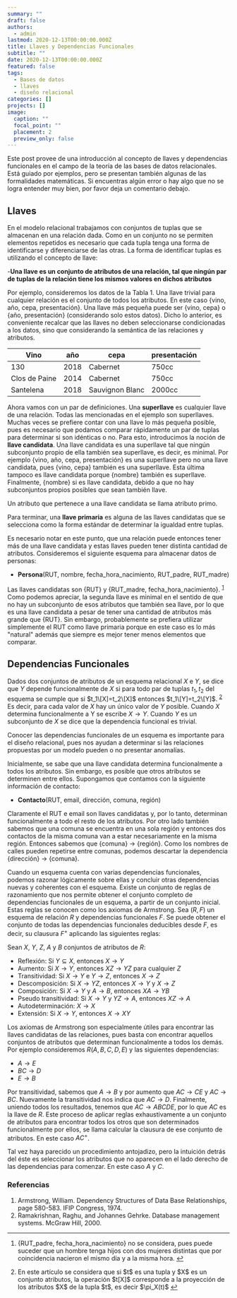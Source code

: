 ```yaml
---
summary: ""
draft: false
authors:
  - admin
lastmod: 2020-12-13T00:00:00.000Z
title: Llaves y Dependencias Funcionales
subtitle: ""
date: 2020-12-13T00:00:00.000Z
featured: false
tags:
  - Bases de datos
  - llaves
  - diseño relacional
categories: []
projects: []
image:
  caption: ""
  focal_point: ""
  placement: 2
  preview_only: false
---
```

Este post provee de una introducción al concepto de llaves y dependencias funcionales en el campo de la teoría de las bases de datos relacionales. Está guiado por ejemplos, pero se presentan también algunas de las formalidades matemáticas. Si encuentras algún error o hay algo que no se logra entender muy bien, por favor deja un comentario debajo.

## Llaves

En el modelo relacional trabajamos con conjuntos de tuplas que se almacenan en una relación dada. Como en un conjunto no se permiten elementos repetidos es necesario que cada tupla tenga una forma de identificarse y diferenciarse de las otras. La forma de identificar
tuplas es utilizando el concepto de llave:

\-**Una llave es un conjunto de atributos de una relación, tal que ningún par de tuplas de la relación tiene los mismos valores en dichos atributos**

Por ejemplo, consideremos los datos de la Tabla 1. Una llave trivial para cualquier relación es el conjunto de todos los atributos. En este caso {vino, año, cepa, presentación}. Una llave más pequeña puede ser {vino, cepa} o {año, presentación} (considerando solo estos datos). Dicho lo anterior, es conveniente recalcar que las llaves no deben seleccionarse condicionadas a los datos, sino que considerando la semántica
de las relaciones y atributos.

<table>
<thead>
<tr>
<th>Vino</th>
<th>año</th>
<th>cepa</th>
<th>presentación</th>
</tr>
</thead>
<tbody>
<tr>
<td>130</td>
<td>2018</td>
<td>Cabernet</td>
<td>750cc</td>
</tr>
<tr>
<td>Clos de Paine</td>
<td>2014</td>
<td>Cabernet</td>
<td>750cc</td>
</tr>
<tr>
<td>Santelena</td>
<td>2018</td>
<td>Sauvignon Blanc</td>
<td>2000cc</td>
</tr>
</tbody>
</table>

Ahora vamos con un par de definiciones. Una **superllave** es cualquier llave de una relación. Todas las mencionadas en el ejemplo son superllaves. Muchas veces se prefiere contar con una llave lo más pequeña posible, pues es necesario que podamos comparar rápidamente un par de tuplas para determinar si son idénticas o no. Para esto, introducimos la noción de **llave candidata**. Una llave candidata es una superllave tal que
ningún subconjunto propio de ella también sea superllave, es decir, es minimal. Por ejemplo {vino, año, cepa, presentación} es una superllave pero no una llave candidata, pues {vino, cepa} también es una superllave. Esta última tampoco es llave candidata porque {nombre} también es superllave. Finalmente, {nombre} si es llave candidata, debido a que no hay subconjuntos propios posibles que sean también llave.

Un atributo que pertenece a una llave candidata se llama atributo primo.

Para terminar, una **llave primaria** es alguna de las llaves candidatas que se selecciona como la forma estándar de determinar la igualdad entre tuplas.

Es necesario notar en este punto, que una relación puede entonces tener más de una llave candidata y estas llaves pueden tener distinta cantidad de atributos. Consideremos el siguiente esquema para almacenar datos de personas:

* **Persona**(RUT, nombre, fecha_hora_nacimiento, RUT_padre, RUT_madre)

Las llaves candidatas son {RUT} y {RUT_madre, fecha_hora_nacimiento}. <sup id="fnref:1"><a href="#fn:1" class="footnote-ref" role="doc-noteref">1</a></sup> Como podemos apreciar, la segunda llave es minimal en el sentido de que no hay un subconjunto de esos atributos que también sea llave, por lo que es una llave candidata a pesar de tener una cantidad de atributos más grande que {RUT}. Sin embargo, probablemente se prefiera utilizar simplemente el RUT como llave primaria porque en este caso es lo más
"natural" además que siempre es mejor tener menos elementos que comparar.

## Dependencias Funcionales

Dados dos conjuntos de atributos de un esquema relacional $X$ e $Y$, se dice que $Y$ depende funcionalmente de $X$ si para todo par de tuplas $t_1, t_2$ del esquema se cumple que si $t_1\[X]=t_2\[X]$ entonces $t_1\[Y]=t_2\[Y]$. <sup id="fnref:2"><a href="#fn:2" class="footnote-ref" role="doc-noteref">2</a></sup> Es decir, para cada valor de $X$
hay un único valor de $Y$ posible. Cuando $X$ determina funcionalmente a Y se escribe $X \rightarrow Y$. Cuando $Y$ es un subconjunto de $X$ se dice que la dependencia funcional es trivial.

Conocer las dependencias funcionales de un esquema es importante para el diseño relacional, pues nos ayudan a determinar si las relaciones propuestas por un modelo pueden o no presentar anomalías. 

Inicialmente, se sabe que una llave candidata determina funcionalmente a todos los atributos. Sin embargo, es posible que otros atributos se determinen entre ellos. Supongamos que contamos con la siguiente información de contacto:

* **Contacto**(RUT, email, dirección, comuna, región)

Claramente el RUT e email son llaves candidatas y, por lo tanto, determinan funcionalmente a todo el resto de los atributos. Por otro lado también sabemos que una comuna se encuentra en una sola región y entonces dos contactos de la misma comuna van a estar necesariamente en la misma región. Entonces sabemos que {comuna} $\rightarrow$ {región}. Como los nombres de calles pueden repetirse entre comunas, podemos descartar la dependencia {dirección} $\rightarrow$ {comuna}.

Cuando un esquema cuenta con varias dependencias funcionales, podemos razonar lógicamente sobre ellas y concluir otras dependencias nuevas y coherentes con el esquema. Existe un conjunto de reglas de razonamiento que nos permite obtener el conjunto completo de dependencias funcionales de un esquema, a partir de un conjunto inicial. Estas reglas se conocen como los axiomas de Armstrong. Sea $(R, F)$ un esquema de relación $R$ y dependencias funcionales $F$. Se puede obtener el conjunto de todas las dependencias funcionales deducibles desde $F$, es decir, su clausura $F^+$ aplicando las siguientes reglas:

Sean $X$, $Y$, $Z$, $A$ y $B$ conjuntos de atributos de $R$:

* Reflexión: Si $Y\subseteq X$, entonces $X\rightarrow Y$
* Aumento: Si $X\rightarrow Y$, entonces $XZ\rightarrow YZ$ para cualquier $Z$
* Transitividad: Si $X\rightarrow Y$ e $Y\rightarrow Z$, entonces $X\rightarrow Z$
* Descomposición: Si $X\rightarrow YZ$, entonces $X\rightarrow Y$ y $X\rightarrow Z$
* Composición: Si $X\rightarrow Y$ y $A\rightarrow B$, entonces $XA\rightarrow YB$
* Pseudo transitividad: Si $X\rightarrow Y$ y $YZ\rightarrow A$, entonces $XZ\rightarrow A$
* Autodeterminación: $X\rightarrow X$
* Extensión: Si $X\rightarrow Y$, entonces $X\rightarrow XY$

Los axiomas de Armstrong son especialmente útiles para encontrar las llaves candidatas de las relaciones, pues basta con encontrar aquellos conjuntos de atributos que determinan funcionalmente a todos los demás. Por ejemplo consideremos $R(A,B,C,D,E)$ y las siguientes
dependencias:

* $A\rightarrow E$
* $BC\rightarrow D$
* $E\rightarrow B$

Por transitividad, sabemos que $A\rightarrow B$ y por aumento que $AC\rightarrow CE$ y $AC\rightarrow BC$. Nuevamente la transitividad nos indica que $AC\rightarrow D$. Finalmente, uniendo todos los resultados, tenemos que $AC\rightarrow ABCDE$, por lo que
$AC$ es la llave de $R$. Este proceso de aplicar reglas exhaustivamente a un conjunto de atributos para encontrar todos los otros que son determinados funcionalmente por ellos, se llama calcular la clausura de ese conjunto de atributos. En este caso $AC^+$.

Tal vez haya parecido un procedimiento antojadizo, pero la intuición detrás del éste es seleccionar los atributos que no aparecen en el lado derecho de las dependencias para comenzar. En este caso $A$ y $C$.

### Referencias

1. Armstrong, William. Dependency Structures of Data Base Relationships, page 580-583. IFIP Congress, 1974.
2. Ramakrishnan, Raghu, and Johannes Gehrke. Database management systems. McGraw Hill, 2000.

<div class="footnotes" role="doc-endnotes">
<hr>
<ol>
<li id="fn:1">
{RUT_padre, fecha_hora_nacimiento} no se considera, pues puede suceder que un hombre tenga hijos con dos mujeres distintas que por coincidencia nacieron el mismo día y a la misma hora.&#160;<a href="#fnref:1" class="footnote-backref" role="doc-backlink">&#x21a9;&#xfe0e;</a></p>
</li>
<li id="fn:2">
En este artículo se considera que si $t$ es una tupla y $X$ es un conjunto atributos, la operación $t[X]$ corresponde a la proyección de los atributos $X$ de la tupla $t$, es decir $\pi_X(t)$&#160;<a href="#fnref:2" class="footnote-backref" role="doc-backlink">&#x21a9;&#xfe0e;</a>
</li>
</ol>
</div>